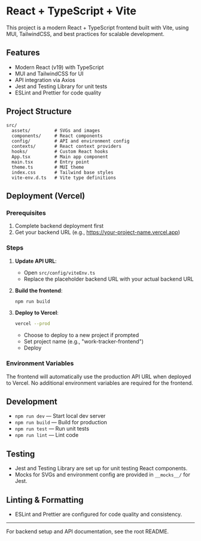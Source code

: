 # React + TypeScript + Vite

This project is a modern React + TypeScript frontend built with Vite, using MUI, TailwindCSS, and best practices for scalable development.

## Features
- Modern React (v19) with TypeScript
- MUI and TailwindCSS for UI
- API integration via Axios
- Jest and Testing Library for unit tests
- ESLint and Prettier for code quality

## Project Structure
```
src/
  assets/         # SVGs and images
  components/     # React components
  config/         # API and environment config
  contexts/       # React context providers
  hooks/          # Custom React hooks
  App.tsx         # Main app component
  main.tsx        # Entry point
  theme.ts        # MUI theme
  index.css       # Tailwind base styles
  vite-env.d.ts   # Vite type definitions
```

## Deployment (Vercel)

### Prerequisites
1. Complete backend deployment first
2. Get your backend URL (e.g., https://your-project-name.vercel.app)

### Steps
1. **Update API URL**:
   - Open `src/config/viteEnv.ts`
   - Replace the placeholder backend URL with your actual backend URL

2. **Build the frontend**:
   ```bash
   npm run build
   ```

3. **Deploy to Vercel**:
   ```bash
   vercel --prod
   ```
   - Choose to deploy to a new project if prompted
   - Set project name (e.g., "work-tracker-frontend")
   - Deploy

### Environment Variables
The frontend will automatically use the production API URL when deployed to Vercel. No additional environment variables are required for the frontend.

## Development
- `npm run dev` — Start local dev server
- `npm run build` — Build for production
- `npm run test` — Run unit tests
- `npm run lint` — Lint code

## Testing
- Jest and Testing Library are set up for unit testing React components.
- Mocks for SVGs and environment config are provided in `__mocks__/` for Jest.

## Linting & Formatting
- ESLint and Prettier are configured for code quality and consistency.

---

For backend setup and API documentation, see the root README.
